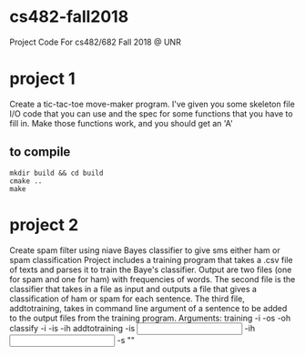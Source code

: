 # cs482-fall2018
Project Code For cs482/682 Fall 2018 @ UNR

# project 1

Create a tic-tac-toe move-maker program. I've given you some skeleton file I/O code that you can use and the spec for some functions that you have to fill in. Make those functions work, and you should get an 'A'

## to compile

```
mkdir build && cd build
cmake ..
make
```

# project 2

Create spam filter using niave Bayes classifier to give sms either ham or spam classification
Project includes a training program that takes a .csv file of texts and parses it to train the Baye's classifier. Output are two files (one for spam and one for ham) with frequencies of words.
The second file is the classifier that takes in a file as input and outputs a file that gives a classification of ham or spam for each sentence.
The third file, addtotraining, takes in command line argument of a sentence to be added to the output files from the training program. 
Arguments:
training -i <training file> -os <output spam probability file> -oh <output ham probability file>
classify  -i <dataset to be classified> -is <spam probability file> -ih <ham probability file>
addtotraining -is <input spam probability file> -ih <input ham probability file> -s "<string>"
  
